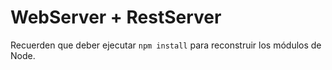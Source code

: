 # WebServer + RestServer

Recuerden que deber ejecutar ```npm install``` para reconstruir los módulos de Node.

